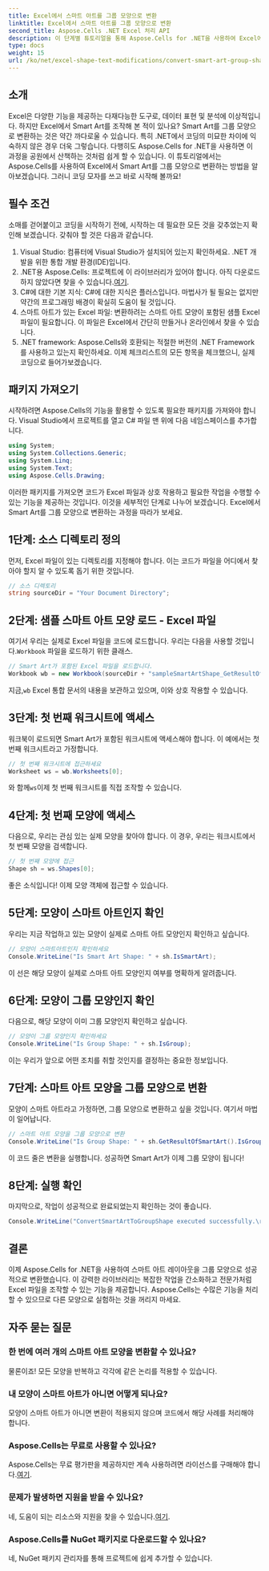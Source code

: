 ```yaml
---
title: Excel에서 스마트 아트를 그룹 모양으로 변환
linktitle: Excel에서 스마트 아트를 그룹 모양으로 변환
second_title: Aspose.Cells .NET Excel 처리 API
description: 이 단계별 튜토리얼을 통해 Aspose.Cells for .NET을 사용하여 Excel에서 스마트 아트를 그룹 모양으로 변환하는 방법을 알아보세요.
type: docs
weight: 15
url: /ko/net/excel-shape-text-modifications/convert-smart-art-group-shape-excel/
---
```

## 소개
Excel은 다양한 기능을 제공하는 다재다능한 도구로, 데이터 표현 및 분석에 이상적입니다. 하지만 Excel에서 Smart Art를 조작해 본 적이 있나요? Smart Art를 그룹 모양으로 변환하는 것은 약간 까다로울 수 있습니다. 특히 .NET에서 코딩의 미묘한 차이에 익숙하지 않은 경우 더욱 그렇습니다. 다행히도 Aspose.Cells for .NET을 사용하면 이 과정을 공원에서 산책하는 것처럼 쉽게 할 수 있습니다. 이 튜토리얼에서는 Aspose.Cells를 사용하여 Excel에서 Smart Art를 그룹 모양으로 변환하는 방법을 알아보겠습니다. 그러니 코딩 모자를 쓰고 바로 시작해 볼까요!
## 필수 조건
소매를 걷어붙이고 코딩을 시작하기 전에, 시작하는 데 필요한 모든 것을 갖추었는지 확인해 보겠습니다. 갖춰야 할 것은 다음과 같습니다.
1. Visual Studio: 컴퓨터에 Visual Studio가 설치되어 있는지 확인하세요. .NET 개발을 위한 통합 개발 환경(IDE)입니다.
2.  .NET용 Aspose.Cells: 프로젝트에 이 라이브러리가 있어야 합니다. 아직 다운로드하지 않았다면 찾을 수 있습니다.[여기](https://releases.aspose.com/cells/net/).
3. C#에 대한 기본 지식: C#에 대한 지식은 플러스입니다. 마법사가 될 필요는 없지만 약간의 프로그래밍 배경이 확실히 도움이 될 것입니다.
4. 스마트 아트가 있는 Excel 파일: 변환하려는 스마트 아트 모양이 포함된 샘플 Excel 파일이 필요합니다. 이 파일은 Excel에서 간단히 만들거나 온라인에서 찾을 수 있습니다.
5. .NET framework: Aspose.Cells와 호환되는 적절한 버전의 .NET Framework를 사용하고 있는지 확인하세요.
이제 체크리스트의 모든 항목을 체크했으니, 실제 코딩으로 들어가보겠습니다.
## 패키지 가져오기
시작하려면 Aspose.Cells의 기능을 활용할 수 있도록 필요한 패키지를 가져와야 합니다. Visual Studio에서 프로젝트를 열고 C# 파일 맨 위에 다음 네임스페이스를 추가합니다.
```csharp
using System;
using System.Collections.Generic;
using System.Linq;
using System.Text;
using Aspose.Cells.Drawing;
```
이러한 패키지를 가져오면 코드가 Excel 파일과 상호 작용하고 필요한 작업을 수행할 수 있는 기능을 제공하는 것입니다.
이것을 세부적인 단계로 나누어 보겠습니다. Excel에서 Smart Art를 그룹 모양으로 변환하는 과정을 따라가 보세요.
## 1단계: 소스 디렉토리 정의
먼저, Excel 파일이 있는 디렉토리를 지정해야 합니다. 이는 코드가 파일을 어디에서 찾아야 할지 알 수 있도록 돕기 위한 것입니다.
```csharp
// 소스 디렉토리
string sourceDir = "Your Document Directory";
```
## 2단계: 샘플 스마트 아트 모양 로드 - Excel 파일
 여기서 우리는 실제로 Excel 파일을 코드에 로드합니다. 우리는 다음을 사용할 것입니다.`Workbook` 파일을 로드하기 위한 클래스.
```csharp
// Smart Art가 포함된 Excel 파일을 로드합니다.
Workbook wb = new Workbook(sourceDir + "sampleSmartArtShape_GetResultOfSmartArt.xlsx");
```
 지금,`wb` Excel 통합 문서의 내용을 보관하고 있으며, 이와 상호 작용할 수 있습니다.
## 3단계: 첫 번째 워크시트에 액세스
워크북이 로드되면 Smart Art가 포함된 워크시트에 액세스해야 합니다. 이 예에서는 첫 번째 워크시트라고 가정합니다.
```csharp
// 첫 번째 워크시트에 접근하세요
Worksheet ws = wb.Worksheets[0];
```
 와 함께`ws`이제 첫 번째 워크시트를 직접 조작할 수 있습니다.
## 4단계: 첫 번째 모양에 액세스
다음으로, 우리는 관심 있는 실제 모양을 찾아야 합니다. 이 경우, 우리는 워크시트에서 첫 번째 모양을 검색합니다.
```csharp
// 첫 번째 모양에 접근
Shape sh = ws.Shapes[0];
```
좋은 소식입니다! 이제 모양 객체에 접근할 수 있습니다.
## 5단계: 모양이 스마트 아트인지 확인
우리는 지금 작업하고 있는 모양이 실제로 스마트 아트 모양인지 확인하고 싶습니다. 
```csharp
// 모양이 스마트아트인지 확인하세요
Console.WriteLine("Is Smart Art Shape: " + sh.IsSmartArt);
```
이 선은 해당 모양이 실제로 스마트 아트 모양인지 여부를 명확하게 알려줍니다.
## 6단계: 모양이 그룹 모양인지 확인
다음으로, 해당 모양이 이미 그룹 모양인지 확인하고 싶습니다. 
```csharp
// 모양이 그룹 모양인지 확인하세요
Console.WriteLine("Is Group Shape: " + sh.IsGroup);
```
이는 우리가 앞으로 어떤 조치를 취할 것인지를 결정하는 중요한 정보입니다.
## 7단계: 스마트 아트 모양을 그룹 모양으로 변환
모양이 스마트 아트라고 가정하면, 그룹 모양으로 변환하고 싶을 것입니다. 여기서 마법이 일어납니다.
```csharp
// 스마트 아트 모양을 그룹 모양으로 변환
Console.WriteLine("Is Group Shape: " + sh.GetResultOfSmartArt().IsGroup);
```
이 코드 줄은 변환을 실행합니다. 성공하면 Smart Art가 이제 그룹 모양이 됩니다!
## 8단계: 실행 확인
마지막으로, 작업이 성공적으로 완료되었는지 확인하는 것이 좋습니다.
```csharp
Console.WriteLine("ConvertSmartArtToGroupShape executed successfully.\r\n");
```

## 결론
이제 Aspose.Cells for .NET을 사용하여 스마트 아트 레이아웃을 그룹 모양으로 성공적으로 변환했습니다. 이 강력한 라이브러리는 복잡한 작업을 간소화하고 전문가처럼 Excel 파일을 조작할 수 있는 기능을 제공합니다. Aspose.Cells는 수많은 기능을 처리할 수 있으므로 다른 모양으로 실험하는 것을 꺼리지 마세요. 
## 자주 묻는 질문
### 한 번에 여러 개의 스마트 아트 모양을 변환할 수 있나요?
물론이죠! 모든 모양을 반복하고 각각에 같은 논리를 적용할 수 있습니다.
### 내 모양이 스마트 아트가 아니면 어떻게 되나요?
모양이 스마트 아트가 아니면 변환이 적용되지 않으며 코드에서 해당 사례를 처리해야 합니다.
### Aspose.Cells는 무료로 사용할 수 있나요?
 Aspose.Cells는 무료 평가판을 제공하지만 계속 사용하려면 라이선스를 구매해야 합니다.[여기](https://purchase.aspose.com/buy).
### 문제가 발생하면 지원을 받을 수 있나요?
 네, 도움이 되는 리소스와 지원을 찾을 수 있습니다.[여기](https://forum.aspose.com/c/cells/9).
### Aspose.Cells를 NuGet 패키지로 다운로드할 수 있나요?
네, NuGet 패키지 관리자를 통해 프로젝트에 쉽게 추가할 수 있습니다.